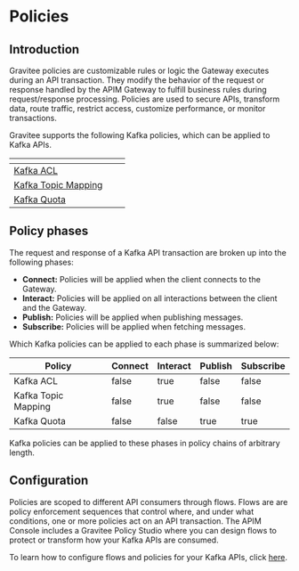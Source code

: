 # Policies

## Introduction

Gravitee policies are customizable rules or logic the Gateway executes during an API transaction. They modify the behavior of the request or response handled by the APIM Gateway to fulfill business rules during request/response processing. Policies are used to secure APIs, transform data, route traffic, restrict access, customize performance, or monitor transactions.&#x20;

Gravitee supports the following Kafka policies, which can be applied to Kafka APIs.

<table data-view="cards"><thead><tr><th></th><th></th><th></th></tr></thead><tbody><tr><td><a href="kafka-acl.md">Kafka ACL</a></td><td></td><td></td></tr><tr><td><a href="kafka-topic-mapping.md">Kafka Topic Mapping</a></td><td></td><td></td></tr><tr><td><a href="kafka-quota.md">Kafka Quota</a></td><td></td><td></td></tr></tbody></table>

## Policy phases

The request and response of a Kafka API transaction are broken up into the following phases:

* **Connect:** Policies will be applied when the client connects to the Gateway.
* **Interact:** Policies will be applied on all interactions between the client and the Gateway.
* **Publish:** Policies will be applied when publishing messages.
* **Subscribe:** Policies will be applied when fetching messages.

Which Kafka policies can be applied to each phase is summarized below:

<table><thead><tr><th>Policy</th><th data-type="checkbox">Connect</th><th data-type="checkbox">Interact</th><th data-type="checkbox">Publish</th><th data-type="checkbox">Subscribe</th></tr></thead><tbody><tr><td>Kafka ACL</td><td>false</td><td>true</td><td>false</td><td>false</td></tr><tr><td>Kafka Topic Mapping</td><td>false</td><td>true</td><td>false</td><td>false</td></tr><tr><td>Kafka Quota</td><td>false</td><td>false</td><td>true</td><td>true</td></tr></tbody></table>

Kafka policies can be applied to these phases in policy chains of arbitrary length.

## Configuration

Policies are scoped to different API consumers through flows. Flows are are policy enforcement sequences that control where, and under what conditions, one or more policies act on an API transaction. The APIM Console includes a Gravitee Policy Studio where you can design flows to protect or transform how your Kafka APIs are consumed.&#x20;

To learn how to configure flows and policies for your Kafka APIs, click [here](../configure-kafka-apis/policies.md).
